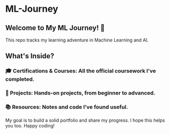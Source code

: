 # ML-Journey

## Welcome to My ML Journey! 🚀
This repo tracks my learning adventure in Machine Learning and AI.

## What's Inside?
### 🎓 Certifications & Courses: All the official coursework I've completed.
### 🔧 Projects: Hands-on projects, from beginner to advanced.
### 📚 Resources: Notes and code I've found useful.
My goal is to build a solid portfolio and share my progress. I hope this helps you too. Happy coding!
